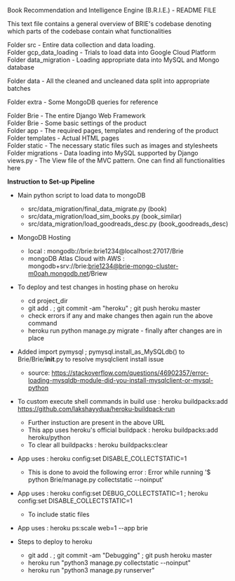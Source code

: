 Book Recommendation and Intelligence Engine (B.R.I.E.) - README FILE    
     
This text file contains a general overview of BRIE's codebase denoting which parts of the codebase contain what functionalities  
    
Folder src - Entire data collection and data loading.  
	Folder gcp_data_loading - Trials to load data into Google Cloud Platform  
	Folder data_migration - Loading appropriate data into MySQL and Mongo database  
  
  
Folder data - All the cleaned and uncleaned data split into appropriate batches  
    
Folder extra - Some MongoDB queries for reference  
    
Folder Brie - The entire Django Web Framework  
	Folder Brie - Some basic settings of the product  
	Folder app - The required pages, templates and rendering of the product  
		Folder templates - Actual HTML pages  
		Folder static - The necessary static files such as images and stylesheets  
		Folder migrations - Data loading into MySQL supported by Django  
		views.py - The View file of the MVC pattern. One can find all functionalities here  

**Instruction to Set-up Pipeline**  
  
- Main python script to load data to mongoDB  
	- src/data_migration/final_data_migrate.py (book)  
	- src/data_migration/load_sim_books.py (book_similar)  
	- src/data_migration/load_goodreads_desc.py (book_goodreads_desc)  

- MongoDB Hosting
	- local : mongodb://brie:brie1234@localhost:27017/Brie
	- mongoDB Atlas Cloud with AWS : mongodb+srv://brie:brie1234@brie-mongo-cluster-m0oah.mongodb.net/Briew

- To deploy and test changes in hosting phase on heroku
	- cd project_dir 
	- git add . ; git commit -am "heroku" ; git push heroku master
	- check errors if any and make changes then again run the above command
	- heroku run python manage.py migrate - finally after changes are in place

- Added import pymysql ; pymysql.install_as_MySQLdb() to Brie/Brie/__init__.py to resolve mysqlclient install issue
	- source: https://stackoverflow.com/questions/46902357/error-loading-mysqldb-module-did-you-install-mysqlclient-or-mysql-python

- To custom execute shell commands in build use : heroku buildpacks:add https://github.com/lakshayydua/heroku-buildpack-run
	- Further instuction are present in the above URL
	- This app uses heroku's official buildpack : heroku buildpacks:add heroku/python
	- To clear all buildpacks : heroku buildpacks:clear

- App uses : heroku config:set DISABLE_COLLECTSTATIC=1
	- This is done to avoid the following error : Error while running '$ python Brie/manage.py collectstatic --noinput'

- App uses : heroku config:set DEBUG_COLLECTSTATIC=1 ; heroku config:set DISABLE_COLLECTSTATIC=1
	- To include static files

- App uses : heroku ps:scale web=1 --app brie

- Steps to deploy to heroku
	- git add . ; git commit -am "Debugging" ;  git push heroku master
	- heroku run "python3 manage.py collectstatic --noinput"
	- heroku run "python3 manage.py runserver"
